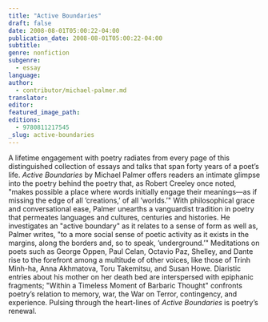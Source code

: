 ```yaml
---
title: "Active Boundaries"
draft: false
date: 2008-08-01T05:00:22-04:00
publication_date: 2008-08-01T05:00:22-04:00
subtitle:
genre: nonfiction
subgenre:
  - essay
language:
author:
  - contributor/michael-palmer.md
translator:
editor:
featured_image_path:
editions:
  - 9780811217545
_slug: active-boundaries
---
```


A lifetime engagement with poetry radiates from every page of this distinguished collection of essays and talks that span forty years of a poet’s life. _Active Boundaries_ by Michael Palmer offers readers an intimate glimpse into the poetry behind the poetry that, as Robert Creeley once noted, "makes possible a place where words initially engage their meanings—as if missing the edge of all ’creations,’ of all ’worlds.’" With philosophical grace and conversational ease, Palmer unearths a vanguardist tradition in poetry that permeates languages and cultures, centuries and histories. He investigates an "active boundary" as it relates to a sense of form as well as, Palmer writes, "to a more social sense of poetic activity as it exists in the margins, along the borders and, so to speak, ’underground.’" Meditations on poets such as George Oppen, Paul Celan, Octavio Paz, Shelley, and Dante rise to the forefront among a multitude of other voices, like those of Trinh Minh-ha, Anna Akhmatova, Toru Takemitsu, and Susan Howe. Diaristic entries about his mother on her death bed are interspersed with epiphanic fragments; "Within a Timeless Moment of Barbaric Thought" confronts poetry’s relation to memory, war, the War on Terror, contingency, and experience. Pulsing through the heart-lines of _Active Boundaries_ is poetry’s renewal.

